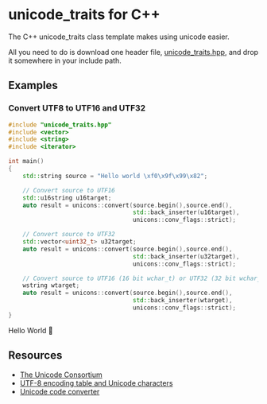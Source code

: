 # unicode_traits for C++

The C++ unicode_traits class template makes using unicode easier. 

All you need to do is download one header file, [unicode_traits.hpp](https://raw.githubusercontent.com/danielaparker/unicode_traits/master/src/unicode_traits.hpp), and drop it somewhere in your include path.

## Examples

### Convert UTF8 to UTF16 and UTF32

```c++
#include "unicode_traits.hpp"
#include <vector>
#include <string>
#include <iterator>

int main()
{
    std::string source = "Hello world \xf0\x9f\x99\x82";  

    // Convert source to UTF16
    std::u16string u16target;
    auto result = unicons::convert(source.begin(),source.end(),
                                   std::back_inserter(u16target), 
                                   unicons::conv_flags::strict);

    // Convert source to UTF32
    std::vector<uint32_t> u32target;
    auto result = unicons::convert(source.begin(),source.end(),
                                   std::back_inserter(u32target), 
                                   unicons::conv_flags::strict);

    // Convert source to UTF16 (16 bit wchar_t) or UTF32 (32 bit wchar_t)
    wstring wtarget;
    auto result = unicons::convert(source.begin(),source.end(),
                                   std::back_inserter(wtarget), 
                                   unicons::conv_flags::strict);
}
```
Hello World &#128578;

## Resources

- [The Unicode Consortium](http://unicode.org/)
- [UTF-8 encoding table and Unicode characters](http://www.utf8-chartable.de/unicode-utf8-table.pl)
- [Unicode code converter](https://r12a.github.io/apps/conversion/)






